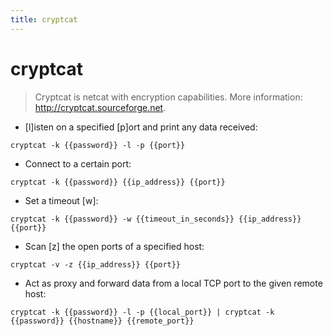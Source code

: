 ```yaml
---
title: cryptcat
---
```

# cryptcat

> Cryptcat is netcat with encryption capabilities.
> More information: <http://cryptcat.sourceforge.net>.

- [l]isten on a specified [p]ort and print any data received:

`cryptcat -k {{password}} -l -p {{port}}`

- Connect to a certain port:

`cryptcat -k {{password}} {{ip_address}} {{port}}`

- Set a timeout [w]:

`cryptcat -k {{password}} -w {{timeout_in_seconds}} {{ip_address}} {{port}}`

- Scan [z] the open ports of a specified host:

`cryptcat -v -z {{ip_address}} {{port}}`

- Act as proxy and forward data from a local TCP port to the given remote host:

`cryptcat -k {{password}} -l -p {{local_port}} | cryptcat -k {{password}} {{hostname}} {{remote_port}}`
